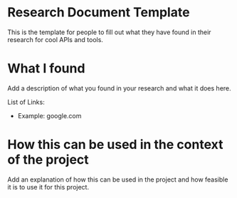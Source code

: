 # Research Document Template

This is the template for people to fill out what they have found in their research for cool APIs and tools.

# What I found

Add a description of what you found in your research and what it does here.

List of Links:
- Example: google.com

# How this can be used in the context of the project
Add an explanation of how this can be used in the project and how feasible it is to use it for this project.
